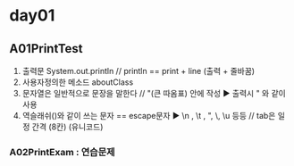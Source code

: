 # day01

## A01PrintTest

 1. 출력문 System.out.println			// println == print + line (출력 + 줄바꿈)
 2. 사용자정의한 메소드 aboutClass 
 3. 문자열은 일반적으로 문장을 말한다		// "(큰 따옴표) 안에 작성
  	 ▶ 출력시 \" 와 같이 사용
 4. 역슬래쉬(\)와 같이 쓰는 문자 == escape문자
  	 ▶ \n , \t , \", \\, \u  등등				// tab은 일정 간격 (8칸)
  	 				   (유니코드)
  	 
### A02PrintExam : 연습문제
